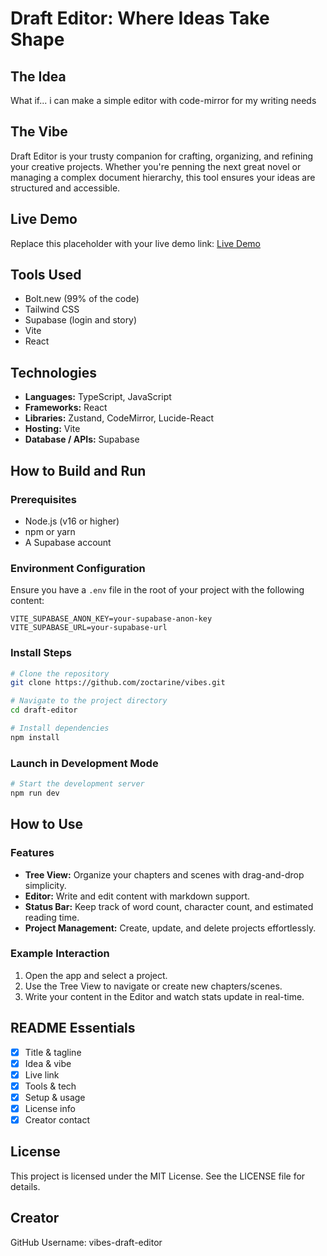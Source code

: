 # Draft Editor: Where Ideas Take Shape

## The Idea
What if... i can make a simple editor with code-mirror for my writing needs


## The Vibe
Draft Editor is your trusty companion for crafting, organizing, and refining your creative projects. Whether you're penning the next great novel or managing a complex document hierarchy, this tool ensures your ideas are structured and accessible.


## Live Demo
Replace this placeholder with your live demo link: [Live Demo](https://example.com)

## Tools Used
- Bolt.new (99% of the code)
- Tailwind CSS
- Supabase (login and story)
- Vite
- React

## Technologies
- **Languages:** TypeScript, JavaScript
- **Frameworks:** React
- **Libraries:** Zustand, CodeMirror, Lucide-React
- **Hosting:** Vite
- **Database / APIs:** Supabase

## How to Build and Run
### Prerequisites
- Node.js (v16 or higher)
- npm or yarn
- A Supabase account

### Environment Configuration
Ensure you have a `.env` file in the root of your project with the following content:
```env
VITE_SUPABASE_ANON_KEY=your-supabase-anon-key
VITE_SUPABASE_URL=your-supabase-url
```

### Install Steps
```bash
# Clone the repository
git clone https://github.com/zoctarine/vibes.git

# Navigate to the project directory
cd draft-editor

# Install dependencies
npm install
```

### Launch in Development Mode
```bash
# Start the development server
npm run dev
```

## How to Use
### Features
- **Tree View:** Organize your chapters and scenes with drag-and-drop simplicity.
- **Editor:** Write and edit content with markdown support.
- **Status Bar:** Keep track of word count, character count, and estimated reading time.
- **Project Management:** Create, update, and delete projects effortlessly.

### Example Interaction
1. Open the app and select a project.
2. Use the Tree View to navigate or create new chapters/scenes.
3. Write your content in the Editor and watch stats update in real-time.

## README Essentials
- [x] Title & tagline
- [x] Idea & vibe
- [x] Live link
- [x] Tools & tech
- [x] Setup & usage
- [x] License info
- [x] Creator contact

## License
This project is licensed under the MIT License. See the LICENSE file for details.

## Creator
GitHub Username: vibes-draft-editor